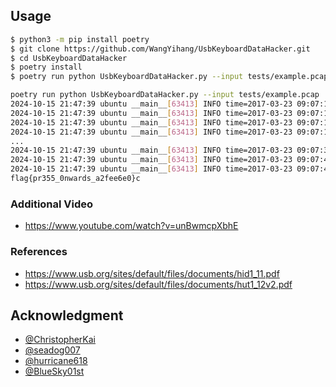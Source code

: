 ## Usage

```bash
$ python3 -m pip install poetry
$ git clone https://github.com/WangYihang/UsbKeyboardDataHacker.git
$ cd UsbKeyboardDataHacker
$ poetry install
$ poetry run python UsbKeyboardDataHacker.py --input tests/example.pcap

poetry run python UsbKeyboardDataHacker.py --input tests/example.pcap
2024-10-15 21:47:39 ubuntu __main__[63413] INFO time=2017-03-23 09:07:16.777061, key='f'
2024-10-15 21:47:39 ubuntu __main__[63413] INFO time=2017-03-23 09:07:16.914192, key=''
2024-10-15 21:47:39 ubuntu __main__[63413] INFO time=2017-03-23 09:07:17.076812, key='l'
2024-10-15 21:47:39 ubuntu __main__[63413] INFO time=2017-03-23 09:07:17.176842, key=''
...
2024-10-15 21:47:39 ubuntu __main__[63413] INFO time=2017-03-23 09:07:36.514108, key=''
2024-10-15 21:47:39 ubuntu __main__[63413] INFO time=2017-03-23 09:07:40.230170, key='', modifiers=left_ctrl
2024-10-15 21:47:39 ubuntu __main__[63413] INFO time=2017-03-23 09:07:40.330012, key='c', modifiers=left_ctrl
flag{pr355_0nwards_a2fee6e0}c
```


### Additional Video

* https://www.youtube.com/watch?v=unBwmcpXbhE

### References 

+ https://www.usb.org/sites/default/files/documents/hid1_11.pdf
+ https://www.usb.org/sites/default/files/documents/hut1_12v2.pdf

## Acknowledgment

* [@ChristopherKai](https://github.com/ChristopherKai)
* [@seadog007](https://github.com/seadog007)
* [@hurricane618](https://github.com/hurricane618)
* [@BlueSky01st](https://github.com/BlueSky01st)
